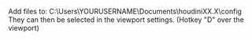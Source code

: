 Add files to: C:\Users\YOURUSERNAME\Documents\houdiniXX.X\config
They can then be selected in the viewport settings. (Hotkey "D" over the viewport)

